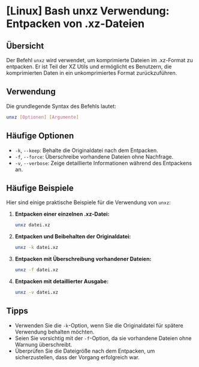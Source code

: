 # [Linux] Bash unxz Verwendung: Entpacken von .xz-Dateien

## Übersicht
Der Befehl `unxz` wird verwendet, um komprimierte Dateien im .xz-Format zu entpacken. Er ist Teil der XZ Utils und ermöglicht es Benutzern, die komprimierten Daten in ein unkomprimiertes Format zurückzuführen.

## Verwendung
Die grundlegende Syntax des Befehls lautet:

```bash
unxz [Optionen] [Argumente]
```

## Häufige Optionen
- `-k`, `--keep`: Behalte die Originaldatei nach dem Entpacken.
- `-f`, `--force`: Überschreibe vorhandene Dateien ohne Nachfrage.
- `-v`, `--verbose`: Zeige detaillierte Informationen während des Entpackens an.

## Häufige Beispiele
Hier sind einige praktische Beispiele für die Verwendung von `unxz`:

1. **Entpacken einer einzelnen .xz-Datei:**
   ```bash
   unxz datei.xz
   ```

2. **Entpacken und Beibehalten der Originaldatei:**
   ```bash
   unxz -k datei.xz
   ```

3. **Entpacken mit Überschreibung vorhandener Dateien:**
   ```bash
   unxz -f datei.xz
   ```

4. **Entpacken mit detaillierter Ausgabe:**
   ```bash
   unxz -v datei.xz
   ```

## Tipps
- Verwenden Sie die `-k`-Option, wenn Sie die Originaldatei für spätere Verwendung behalten möchten.
- Seien Sie vorsichtig mit der `-f`-Option, da sie vorhandene Dateien ohne Warnung überschreibt.
- Überprüfen Sie die Dateigröße nach dem Entpacken, um sicherzustellen, dass der Vorgang erfolgreich war.